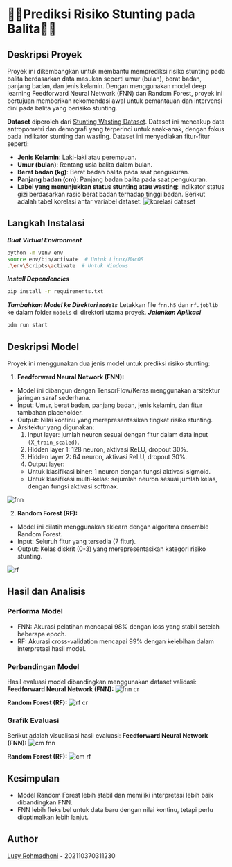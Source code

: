 # 👶🏻Prediksi Risiko Stunting pada Balita👶🏻

## Deskripsi Proyek
Proyek ini dikembangkan untuk membantu memprediksi risiko stunting pada balita berdasarkan data masukan seperti umur (bulan), berat badan, panjang badan, dan jenis kelamin. Dengan menggunakan model deep learning Feedforward Neural Network (FNN) dan Random Forest, proyek ini bertujuan memberikan rekomendasi awal untuk pemantauan dan intervensi dini pada balita yang berisiko stunting.

**Dataset** diperoleh dari [Stunting Wasting Dataset](https://www.kaggle.com/datasets/jabirmuktabir/stunting-wasting-dataset). Dataset ini mencakup data antropometri dan demografi yang terperinci untuk anak-anak, dengan fokus pada indikator stunting dan wasting. Dataset ini menyediakan fitur-fitur seperti:
- **Jenis Kelamin**: Laki-laki atau perempuan.
- **Umur (bulan)**: Rentang usia balita dalam bulan.
- **Berat badan (kg)**: Berat badan balita pada saat pengukuran.
- **Panjang badan (cm)**: Panjang badan balita pada saat pengukuran.
- **Label yang menunjukkan status stunting atau wasting**: Indikator status gizi berdasarkan rasio berat badan terhadap tinggi badan.
Berikut adalah tabel korelasi antar variabel dataset:
![korelasi dataset](https://github.com/user-attachments/assets/28f9a5b3-991f-42dd-a803-aafcc90c3ba3)


## Langkah Instalasi
_**Buat Virtual Environment**_
```bash
python -m venv env
source env/bin/activate  # Untuk Linux/MacOS
.\env\Scripts\activate  # Untuk Windows
```
_**Install Dependencies**_
```bash
pip install -r requirements.txt
```
_**Tambahkan Model ke Direktori `models`**_
Letakkan file `fnn.h5` dan `rf.joblib` ke dalam folder `models` di direktori utama proyek.
_**Jalankan Aplikasi**_
```bash
pdm run start
```


## Deskripsi Model
Proyek ini menggunakan dua jenis model untuk prediksi risiko stunting:
1. **Feedforward Neural Network (FNN):**
  - Model ini dibangun dengan TensorFlow/Keras menggunakan arsitektur jaringan saraf sederhana.
  - Input: Umur, berat badan, panjang badan, jenis kelamin, dan fitur tambahan placeholder.
  - Output: Nilai kontinu yang merepresentasikan tingkat risiko stunting.
  - Arsitektur yang digunakan:
    1. Input layer: jumlah neuron sesuai dengan fitur dalam data input `(X_train_scaled)`.
    2. Hidden layer 1: 128 neuron, aktivasi ReLU, dropout 30%.
    3. Hidden layer 2: 64 neuron, aktivasi ReLU, dropout 30%.
    4. Output layer:
    * Untuk klasifikasi biner: 1 neuron dengan fungsi aktivasi sigmoid.
    * Untuk klasifikasi multi-kelas: sejumlah neuron sesuai jumlah kelas, dengan fungsi aktivasi softmax.

![fnn](https://github.com/user-attachments/assets/a251e831-783f-4fcf-8b37-c919e727afd8)

2. **Random Forest (RF):**
  - Model ini dilatih menggunakan sklearn dengan algoritma ensemble Random Forest.
  - Input: Seluruh fitur yang tersedia (7 fitur).
  - Output: Kelas diskrit (0-3) yang merepresentasikan kategori risiko stunting.

![rf](https://github.com/user-attachments/assets/ed2d4042-6621-4279-8aa2-5c22c8e7c3eb)


## Hasil dan Analisis
### Performa Model
- FNN: Akurasi pelatihan mencapai 98% dengan loss yang stabil setelah beberapa epoch.
- RF: Akurasi cross-validation mencapai 99% dengan kelebihan dalam interpretasi hasil model.

### Perbandingan Model
Hasil evaluasi model dibandingkan menggunakan dataset validasi:
**Feedforward Neural Network (FNN):**
![fnn cr](https://github.com/user-attachments/assets/8822f10e-ed42-4956-9893-9e2d91532500)

**Random Forest (RF):**
![rf cr](https://github.com/user-attachments/assets/be23fe58-98b6-4462-8783-289ca18294bb)


### Grafik Evaluasi 
Berikut adalah visualisasi hasil evaluasi:
**Feedforward Neural Network (FNN):**
![cm fnn](https://github.com/user-attachments/assets/1fcf65ee-0c4a-4650-80dc-6d544951f7c8)

**Random Forest (RF):**
![cm rf](https://github.com/user-attachments/assets/cb78cf15-1eac-4db8-a82f-489cf16713ce)


## Kesimpulan
- Model Random Forest lebih stabil dan memiliki interpretasi lebih baik dibandingkan FNN.
- FNN lebih fleksibel untuk data baru dengan nilai kontinu, tetapi perlu dioptimalkan lebih lanjut.


## Author
[Lusy Rohmadhoni](https://github.com/Lusy230) - 202110370311230

